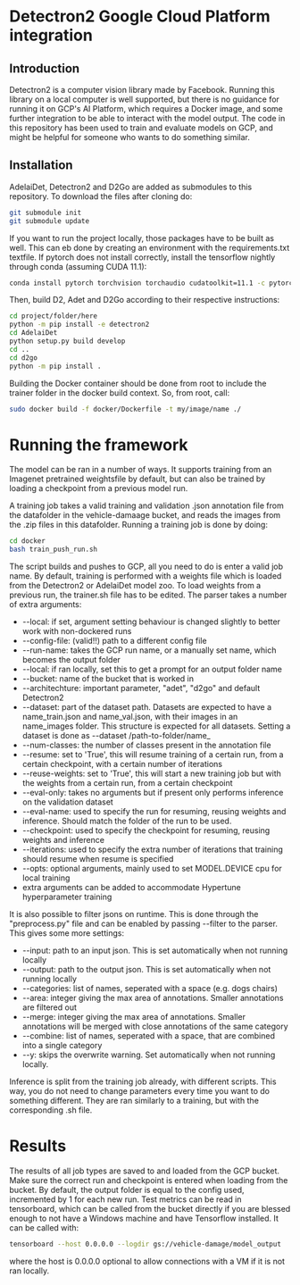 # Detectron2 Google Cloud Platform integration

## Introduction
Detectron2 is a computer vision library made by Facebook. Running this library on a local computer is well supported, but there is no guidance for running it on GCP's AI Platform, which requires a Docker image, and some further integration to be able to interact with the model output. The code in this repository has been used to train and evaluate models on GCP, and might be helpful for someone who wants to do something similar.

## Installation
AdelaiDet, Detectron2 and D2Go are added as submodules to this repository. To download the files after cloning do:

```sh
git submodule init
git submodule update
```

If you want to run the project locally, those packages have to be built as well. This can eb done by creating an environment with the requirements.txt textfile. If pytorch does not install correctly, install the tensorflow nightly through conda (assuming CUDA 11.1):

```sh
conda install pytorch torchvision torchaudio cudatoolkit=11.1 -c pytorch-nightly -c conda-forge
```

Then, build D2, Adet and D2Go according to their respective instructions:

```sh
cd project/folder/here
python -m pip install -e detectron2
cd AdelaiDet
python setup.py build develop
cd ..
cd d2go
python -m pip install .
```

Building the Docker container should be done from root to include the trainer folder in the docker build context.
So, from root, call:

```sh
sudo docker build -f docker/Dockerfile -t my/image/name ./
```

# Running the framework
The model can be ran in a number of ways. It supports training from an Imagenet pretrained weightsfile by default, but can also be trained by loading a checkpoint from a previous model run.

A training job takes a valid training and validation .json annotation file from the datafolder in the vehicle-damaage bucket, and reads the images from the .zip files in this datafolder. Running a training job is done by doing:
```sh
cd docker
bash train_push_run.sh
```
The script builds and pushes to GCP, all you need to do is enter a valid job name. By default, training is performed with a weights file which is loaded from the Detectron2 or AdelaiDet model zoo. To load weights from a previous run, the trainer.sh file has to be edited. The parser takes a number of extra arguments:

- --local: if set, argument setting behaviour is changed slightly to better work with non-dockered runs
- --config-file: (valid!!) path to a different config file
- --run-name: takes the GCP run name, or a manually set name, which becomes the output folder
- --local: if ran locally, set this to get a prompt for an output folder name
- --bucket: name of the bucket that is worked in
- --architechture: important parameter, "adet", "d2go" and default Detectron2
- --dataset: part of the dataset path. Datasets are expected to have a name_train.json and name_val.json, with their images in an name_images folder. This structure is expected for all datasets. Setting a dataset is done as --dataset /path-to-folder/name_
- --num-classes: the number of classes present in the annotation file
- --resume: set to 'True', this will resume training of a certain run, from a certain checkpoint, with a certain number of iterations
- --reuse-weights: set to 'True', this will start a new training job but with the weights from a certain run, from a certain checkpoint
- --eval-only: takes no arguments but if present only performs inference on the validation dataset
- --eval-name: used to specify the run for resuming, reusing weights and inference. Should match the folder of the run to be used.
- --checkpoint: used to specify the checkpoint for resuming, reusing weights and inference
- --iterations: used to specify the extra number of iterations that training should resume when resume is specified
- --opts: optional arguments, mainly used to set MODEL.DEVICE cpu for local training
- extra arguments can be added to accommodate Hypertune hyperparameter training

It is also possible to filter jsons on runtime. This is done through the "preprocess.py" file and can be enabled by passing --filter to the parser. This gives some more settings:

- --input: path to an input json. This is set automatically when not running locally
- --output: path to the output json. This is set automatically when not running locally
- --categories: list of names, seperated with a space (e.g. dogs chairs)
- --area: integer giving the max area of annotations. Smaller annotations are filtered out
- --merge: integer giving the max area of annotations. Smaller annotations will be merged with close annotations of the same category
- --combine: list of names, seperated with a space, that are combined into a single category
- --y: skips the overwrite warning. Set automatically when not running locally.

Inference is split from the training job already, with different scripts. This way, you do not need to change parameters every time you want to do something different. They are ran similarly to a training, but with the corresponding .sh file.

# Results
The results of all job types are saved to and loaded from the GCP bucket. Make sure the correct run and checkpoint is entered when loading from the bucket. By default, the output folder is equal to the config used, incremented by 1 for each new run. Test metrics can be read in
tensorboard, which can be called from the bucket directly if you are blessed enough to not have a Windows machine and have Tensorflow installed. It can be called with:

```sh
tensorboard --host 0.0.0.0 --logdir gs://vehicle-damage/model_output
```
where the host is 0.0.0.0 optional to allow connections with a VM if it is not ran locally.

